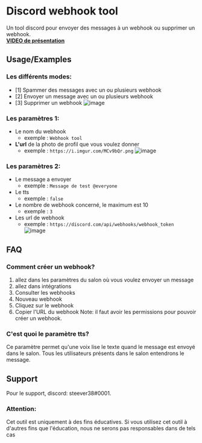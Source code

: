 # Discord webhook tool
Un tool discord pour envoyer des messages à un webhook ou supprimer un webhook.  
[__VIDEO de présentation__](https://i.imgur.com/yFnDeCn.mp4)


## Usage/Examples

### Les différents modes:
* [1] Spammer des messages avec un ou plusieurs webhook
* [2] Envoyer un message avec un ou plusieurs webhook
* [3] Supprimer un webhook
![image](https://i.imgur.com/xfj6qRn.png)

### Les paramètres 1:
* Le nom du webhook
    * exemple : `Webhook tool`
* __L'url__ de la photo de profil que vous voulez donner
    * exemple : `https://i.imgur.com/MCv9bQr.png`
![image](https://i.imgur.com/D762dfi.png)

### Les paramètres 2:
* Le message a envoyer
    * exemple : `Message de test @everyone`
* Le tts
    * exemple : `false`
* Le nombre de webhook concerné, le maximum est 10
    * exemple : `3`
* Les url de webhook
    * exemple : `https://discord.com/api/webhooks/webhook_token`
![image](https://i.imgur.com/8kZejoq.png)

## FAQ

### Comment créer un webhook?

1. allez dans les paramètres du salon où vous voulez envoyer un message
2. allez dans intégrations
3. Consulter les webhooks
4. Nouveau webhook
5. Cliquez sur le webhook
6. Copier l'URL du webhook
Note: il faut avoir les permissions pour pouvoir créer un webhook.

### C'est quoi le paramètre tts?

Ce paramètre permet qu'une voix lise le texte quand le message est envoyé dans le salon. Tous les utilisateurs présents dans le salon entendrons le message.
## Support

Pour le support, discord: steever38#0001.


### Attention:

Cet outil est uniquement à des fins éducatives. Si vous utilisez cet outil à d'autres fins que l'éducation, nous ne serons pas responsables dans de tels cas
